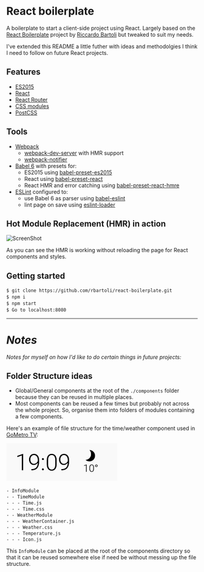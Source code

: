 # React boilerplate
A boilerplate to start a client-side project using React. Largely based on the [React Boilerplate](https://github.com/rbartoli/react-boilerplate) project by [Riccardo Bartoli](http://rblab.com) but tweaked to suit my needs. 

I've extended this README  a little futher with ideas and methodolgies I think I need to follow on future React projects.

## Features
- [ES2015](https://babeljs.io/docs/learn-es2015)
- [React](https://github.com/facebook/react)
- [React Router](https://github.com/reactjs/react-router)
- [CSS modules](https://github.com/css-modules/css-modules)
- [PostCSS](http://postcss.org)

## Tools
- [Webpack](https://github.com/webpack/webpack)
    - [webpack-dev-server](https://github.com/webpack/webpack-dev-server) with HMR support
    - [webpack-notifier](https://github.com/Turbo87/webpack-notifier)
- [Babel 6](https://github.com/babel/babel) with presets for:
    - ES2015 using [babel-preset-es2015](https://github.com/babel/babel/tree/master/packages/babel-preset-es2015)
    - React using [babel-preset-react](https://github.com/babel/babel/tree/master/packages/babel-preset-react)
    - React HMR and error catching using [babel-preset-react-hmre](https://github.com/babel/babel/tree/master/packages/babel-preset-react-hmre)
- [ESLint](https://github.com/eslint/eslint) configured to:
    - use Babel 6 as parser using [babel-eslint](https://github.com/babel/babel-eslint)
    - lint page on save using [eslint-loader](https://github.com/MoOx/eslint-loader)

## Hot Module Replacement (HMR) in action
![ScreenShot](https://cloud.githubusercontent.com/assets/983189/12616751/91833172-c504-11e5-87e9-f36efbd1d17c.gif)

As you can see the HMR is working without reloading the page for React components and styles.

## Getting started
```bash
$ git clone https://github.com/rbartoli/react-boilerplate.git
$ npm i
$ npm start
$ Go to localhost:8080
```

---

# *Notes*
*Notes for myself on how I'd like to do certain things in future projects:*

## Folder Structure ideas

- Global/General components at the root of the `./components` folder because they can be reused in multiple places.
- Most components can be reused a few times but probably not across the whole project. So, organise them into folders of modules containing a few components.

Here's an example of file  structure for the time/weather component used in [GoMetro TV](tv.gometro.co.za):

![Lorem](readme-assets/TV-weather.png)
```
- InfoModule
- - TimeModule
- - - Time.js
- - - Time.css
- - WeatherModule
- - - WeatherContainer.js
- - - Weather.css
- - - Temperature.js
- - - Icon.js
```

This `InfoModule` can be placed at the root of the components directory so that it can be reused somewhere else if need be without messing up the file structure.

